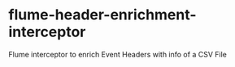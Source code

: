 # flume-header-enrichment-interceptor
Flume interceptor to enrich Event Headers with info of a CSV File
